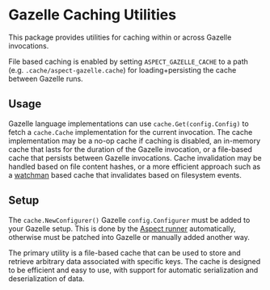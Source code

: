 # Gazelle Caching Utilities

This package provides utilities for caching within or across Gazelle invocations.

File based caching is enabled by setting `ASPECT_GAZELLE_CACHE` to a path (e.g. `.cache/aspect-gazelle.cache`) for loading+persisting the cache between Gazelle runs.

## Usage

Gazelle language implementations can use `cache.Get(config.Config)` to fetch a `cache.Cache` implementation for the current invocation. The cache implementation may be a no-op cache if caching is disabled, an in-memory cache that lasts for the duration of the Gazelle invocation, or a file-based cache that persists between Gazelle invocations. Cache invalidation may be handled based on file content hashes, or a more efficient approach such as a [watchman](https://facebook.github.io/watchman/) based cache that invalidates based on filesystem events.

## Setup

The `cache.NewConfigurer()` Gazelle `config.Configurer` must be added to your Gazelle setup. This is done by the [Aspect runner](../../runner) automatically, otherwise must be patched into Gazelle or manually added another way.

The primary utility is a file-based cache that can be used to store and retrieve arbitrary data associated with specific keys. The cache is designed to be efficient and easy to use, with support for automatic serialization and deserialization of data.
